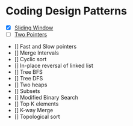 # Coding Design Patterns
- [x] [Sliding Window](https://github.com/Abrar-Abdulwahed/coding-design-patterns/tree/main/Sliding%20Window)
- [ ] [Two Pointers](https://github.com/Abrar-Abdulwahed/coding-design-patterns/tree/main/Two%20Pointers)
- [] Fast and Slow pointers
- [] Merge Intervals
- [] Cyclic sort
- [] In-place reversal of linked list
- [] Tree BFS
- [] Tree DFS
- [] Two heaps
- [] Subsets
- [] Modified Binary Search
- [] Top K elements
- [] K-way Merge
- [] Topological sort
